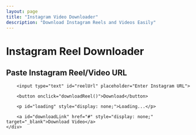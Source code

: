 ```yaml
---
layout: page
title: "Instagram Video Downloader"
description: "Download Instagram Reels and Videos Easily"
---
```


<main>
    <div class="container">
        <h1>Instagram Reel Downloader</h1>
        <h2>Paste Instagram Reel/Video URL</h2>
        
        <input type="text" id="reelUrl" placeholder="Enter Instagram URL">
        
        <button onclick="downloadReel()">Download</button>
        
        <p id="loading" style="display: none;">Loading...</p>
        
        <a id="downloadLink" href="#" style="display: none;" target="_blank">Download Video</a>
    </div>
</main>

<script src="/assets/js/instagram-video-downloader.js"></script>
<link rel="stylesheet" href="/assets/scss/instagram-video-downloader.css">
